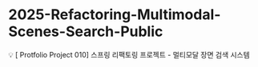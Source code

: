 # 2025-Refactoring-Multimodal-Scenes-Search-Public
💡 [ Protfolio Project 010] 스프링 리팩토링 프로젝트 - 멀티모달 장면 검색 시스템
